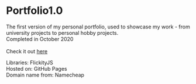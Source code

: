 # Portfolio1.0
The first version of my personal portfolio, used to showcase my work - from university projects to personal hobby projects. </br>
Completed in October 2020
</br></br>
Check it out [here](https://michellelee.uk)


Libraries: FlickityJS </br>
Hosted on: GitHub Pages </br>
Domain name from: Namecheap
